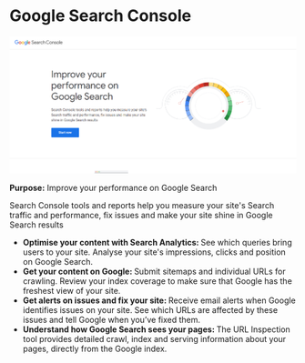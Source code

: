 # Google Search Console 

<img src="Images/Improve Site performance on Google Search.png" alt="Improve Site performance on Google Search">

<b>Purpose:</b>
Improve your performance on Google Search<br>

Search Console tools and reports help you measure your site's Search traffic and performance, fix issues and make your site shine in Google Search results

<ul>
<li><b>Optimise your content with Search Analytics: </b>See which queries bring users to your site. Analyse your site's impressions, clicks and position on Google Search.</li>
<li><b>Get your content on Google: </b>Submit sitemaps and individual URLs for crawling. Review your index coverage to make sure that Google has the freshest view of your site.</li>
<li><b>Get alerts on issues and fix your site: </b>Receive email alerts when Google identifies issues on your site. See which URLs are affected by these issues and tell Google when you’ve fixed them.</li>
<li><b>Understand how Google Search sees your pages: </b>The URL Inspection tool provides detailed crawl, index and serving information about your pages, directly from the Google index.</li>
</ul>
